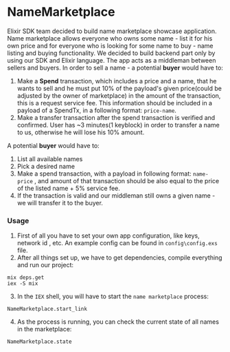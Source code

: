 # NameMarketplace

Elixir SDK team decided to build name marketplace showcase application. Name marketplace allows everyone who owns some name - list it for his own price and for everyone who is looking for some name to buy - name listing and buying functionality. We decided to build backend part only by using our SDK and Elixir language. The app acts as a middleman between sellers and buyers. In order to sell a name - a potential **buyer** would have to:
1. Make a **Spend** transaction, which includes a price and a name, that he wants to sell and he must put 10% of the payload's given price(could be adjusted by the owner of marketplace) in the amount of the transaction, this is a request service fee. This information should be included in a payload of a SpendTx,  in a following format: `price-name`.  
2. Make a transfer transaction after the spend transaction is verified and confirmed. User has ~3 minutes(1 keyblock) in order to transfer a name to us, otherwise he will lose his 10% amount.

A potential **buyer** would have to:
1. List all available names
2. Pick a desired name
3. Make a spend transaction, with a payload in following format: `name-price` , and amount of that transaction should be also equal to the price of the listed name + 5% service fee.
4. If the transaction is valid and our middleman still owns a given name - we will transfer it to the buyer.

### Usage

1. First of all you have to set your own app configuration, like keys, network id , etc.
An example config can be found in `config\config.exs` file.
2. After all things set up, we have to get dependencies, compile everything and run our project:
```
mix deps.get
iex -S mix
```
3. In the `IEX` shell, you will have to start  the `name marketplace` process:
```
NameMarketplace.start_link
```
4. As the process is running, you can check the current state of all names in the marketplace:
```
NameMarketplace.state
``` 

